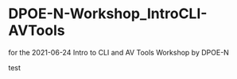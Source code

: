# DPOE-N-Workshop_IntroCLI-AVTools
for the 2021-06-24 Intro to CLI and AV Tools Workshop by DPOE-N

test
